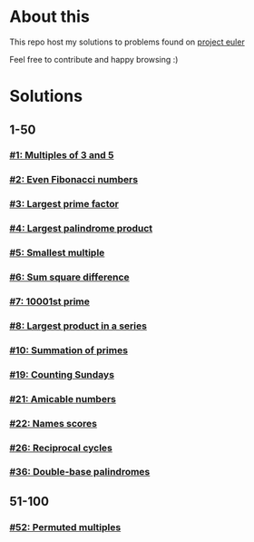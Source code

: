 # About this

This repo host my solutions to problems found on [project euler](wwww.projecteuler.net)

Feel free to contribute and happy browsing :)


# Solutions
## 1-50

### [#1: Multiples of 3 and 5](https://github.com/Kafiil/project-euler/tree/master/problems/1)
### [#2: Even Fibonacci numbers](https://github.com/Kafiil/project-euler/tree/master/problems/2)
### [#3: Largest prime factor](https://github.com/Kafiil/project-euler/tree/master/problems/3)
### [#4: Largest palindrome product](https://github.com/Kafiil/project-euler/tree/master/problems/4)
### [#5: Smallest multiple](https://github.com/Kafiil/project-euler/tree/master/problems/5)
### [#6: Sum square difference](https://github.com/Kafiil/project-euler/tree/master/problems/6)
### [#7: 10001st prime](https://github.com/Kafiil/project-euler/tree/master/problems/7)
### [#8: Largest product in a series](https://github.com/Kafiil/project-euler/tree/master/problems/8)
### [#10: Summation of primes](https://github.com/Kafiil/project-euler/tree/master/problems/10)
### [#19: Counting Sundays](https://github.com/Kafiil/project-euler/tree/master/problems/19)
### [#21: Amicable numbers](https://github.com/Kafiil/project-euler/tree/master/problems/21)
### [#22: Names scores](https://github.com/Kafiil/project-euler/tree/master/problems/22)
### [#26: Reciprocal cycles](https://github.com/Kafiil/project-euler/tree/master/problems/26)
### [#36: Double-base palindromes](https://github.com/Kafiil/project-euler/tree/master/problems/36)


## 51-100
### [#52: Permuted multiples](https://github.com/Kafiil/project-euler/tree/master/problems/52)